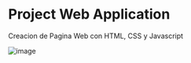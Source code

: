 # Project Web Application

Creacion de Pagina Web con HTML, CSS y Javascript

![image](https://github.com/SandyAstorga/Project-web-application/assets/99463040/cec70dde-1218-4e0d-a955-7fe5d963c64b)

